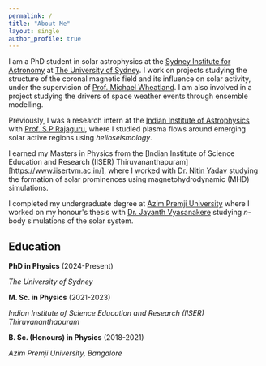```yaml
---
permalink: /
title: "About Me"
layout: single
author_profile: true
---
```


I am a PhD student in solar astrophysics at the [Sydney Institute for Astronomy](https://sifa.sydney.edu.au/) at [The University of Sydney](https://www.sydney.edu.au/). I work on projects studying the structure of the coronal magnetic field and its influence on solar activity, under the supervision of [Prof. Michael Wheatland](https://www.physics.usyd.edu.au/~wheat/).
I am also involved in a project studying the drivers of space weather events through ensemble modelling.  

Previously, I was a research intern at the [Indian Institute of Astrophysics](https://www.iiap.res.in/) with [Prof. S.P Rajaguru](https://www.iiap.res.in/people/profile/academic/s-p-rajaguru/), where I studied plasma flows around emerging solar active regions using *helioseismology*.

I earned my Masters in Physics from the [Indian Institute of Science Education and Research (IISER) Thiruvananthapuram][https://www.iisertvm.ac.in/], where I worked with [Dr. Nitin Yadav](https://sites.google.com/view/nitinyadav/about-me) studying the formation of solar prominences using magnetohydrodynamic (MHD) simulations. 

I completed my undergraduate degree at [Azim Premji University](https://azimpremjiuniversity.edu.in/) where I worked on my honour's thesis with [Dr. Jayanth Vyasanakere](https://azimpremjiuniversity.edu.in/people/jayanth-vyasanakere) studying *n*-body simulations of the solar system. 

## Education

**PhD in Physics** (2024-Present)  

*The University of Sydney*

**M. Sc. in Physics** (2021-2023)

*Indian Institute of Science Education and Research (IISER) Thiruvananthapuram*

**B. Sc. (Honours) in Physics** (2018-2021)  

*Azim Premji University, Bangalore*

